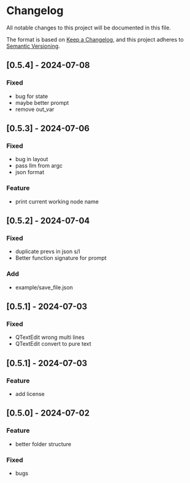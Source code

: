 # Changelog

All notable changes to this project will be documented in this file.

The format is based on [Keep a Changelog](https://keepachangelog.com/en/1.0.0/), 
and this project adheres to [Semantic Versioning](https://semver.org/spec/v2.0.0.html).


## [0.5.4] - 2024-07-08
### Fixed
- bug for state
- maybe better prompt
- remove out_var

## [0.5.3] - 2024-07-06
### Fixed
- bug in layout
- pass llm from argc
- json format

### Feature
- print current working node name

## [0.5.2] - 2024-07-04
### Fixed
- duplicate prevs in json s/l
- Better function signature for prompt

### Add
- example/save_file.json

## [0.5.1] - 2024-07-03
### Fixed
- QTextEdit wrong multi lines
- QTextEdit convert to pure text


## [0.5.1] - 2024-07-03
### Feature
- add license


## [0.5.0] - 2024-07-02

### Feature
- better folder structure

### Fixed
- bugs
